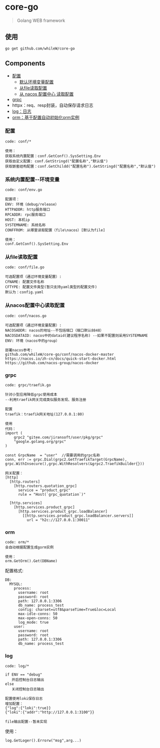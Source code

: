 # core-go
> Golang WEB framework 

## 使用
```
go get github.com/whileW/core-go
```

## Components

- [配置](#配置)
  - [默认环境变量配置](#系统内置配置--环境变量)
  - [从file读取配置](#从file读取配置)
  - [从 nacos 配置中心 读取配置](#从nacos配置中心读取配置)
- [grpc](#grpc)
- httpx：req、resp封装，自动保存请求日志
- [log：日志](#log)
- [orm：基于配置自动初始化orm实例](#orm)


### 配置
```
code: conf/*

使用：
获取系统内置配置：conf.GetConf().SysSetting.Env
获取自定义配置: conf.GetStringd("配置名称","默认值")
获取嵌套结构配置：conf.GetChildd("配置名称").GetStringd("配置名称","默认值")
```

### 系统内置配置--环境变量
```
code: conf/env.go

配置项：
ENV: 环境（debug/release）
HTTPADDR: http服务端口
RPCADDR: rpc服务端口
HOST: 本机ip
SYSTEMNAME: 系统名称
CONFFROM: 从哪里读取配置（file\nacos）[默认为file]

使用：
conf.GetConf().SysSetting.Env
```

### 从file读取配置
```
code: conf/file.go

可选配置项（通过环境变量配置）:
CFNAME: 配置文件名称
CFTYPE: 配置文件类型(暂只支持yaml类型的配置文件)
默认为：config.yaml
```

### 从nacos配置中心读取配置
```
code: conf/nacos.go

可选配置项（通过环境变量配置）:
NACOSADDR: nacos的地址--不包括端口（端口默认8848）  
NACOSDATAID: nacos中的dataid(建议程序名称) --如果不配置则采用SYSTEMNAME   
ENV: 环境（nacos中的group）

部署nacos参考: 
github.com/whileW/core-go/conf/nacos-docker-master
https://nacos.io/zh-cn/docs/quick-start-docker.html
https://github.com/nacos-group/nacos-docker
```

### grpc
```
code: grpc/traefik.go

针对小型应用降低grpc使用成本
--利用traefik网关完成类似服务发现、服务注册

配置
traefik：traefik网关地址(127.0.0.1:80)

使用
代码：
import (
    grpc2 "gitee.com/jiransoft/user/pkg/grpc"
    "google.golang.org/grpc"
)

const GrpcName  = "user"  //需要调用的grpc名称
conn, err := grpc.Dial(grpc2.GetTraefikTarget(GrpcName), grpc.WithInsecure(),grpc.WithResolvers(&grpc2.TraefikBuilder{}))

网关配置：
[http]
  [http.routers]
    [http.routers.quotation_grpc]
      service = "product_grpc"
      rule = "Host(`grpc_quotation`)"

  [http.services]
    [http.services.product_grpc]
      [http.services.product_grpc.loadBalancer]
        [[http.services.product_grpc.loadBalancer.servers]]
          url = "h2c://127.0.0.1:30011"
```


### orm
```
code: orm/*
会自动根据配置生成gorm实例

使用：
orm.GetOrm().Get(DBName)
```
配置格式:
```
DB:
  MYSQL:
    process:
      username: root
      password: root
      path: 127.0.0.1:3306
      db_name: process_test
      config: charset=utf8&parseTime=True&loc=Local
      max-idle-conns: 50
      max-open-conns: 50
      log_mode: true
    user:
      username: root
      password: root
      path: 127.0.0.1:3306
      db_name: process_test
```

### log
```
code: log/*

if ENV == "debug" 
   开启控制台日志输出
else
   关闭控制台日志输出
   
配置使用loki保存日志
增加配置：
{"log":{"loki":true}}
{"loki":{"addr":"http://127.0.0.1:3100"}}

file输出配置--暂未实现
```
使用：
```
log.GetLoger().Errorw("msg",arg...)
```
